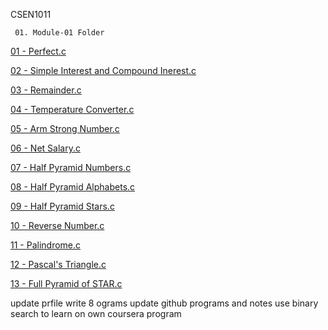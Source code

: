 CSEN1011

     01. Module-01 Folder
      
[01 - Perfect.c](Perfect.c)

[02 - Simple Interest and Compound Inerest.c](Si-and-CI-new.c)
 
[03 - Remainder.c](Remainder.c)

[04 - Temperature Converter.c](Converter.c)

[05 - Arm Strong Number.c](Arm-Strong.c)

[06 - Net Salary.c](Salary.c)

[07 - Half Pyramid Numbers.c](Pyramid-Numbers.c)

[08 - Half Pyramid Alphabets.c](Pyramid-alphabets.c)

[09 - Half Pyramid Stars.c](Pyramid-stars.c)

[10 - Reverse Number.c](Reverse.c)

[11 - Palindrome.c](palindrome.c)

[12 - Pascal's Triangle.c](Pascal's-Triangle.c)

[13 - Full Pyramid of STAR.c](Full-Pyramid-of-star.c)


update prfile 
write 8 ograms 
update github programs and notes
use binary search to learn on own
coursera program
